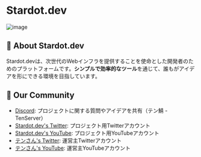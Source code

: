# **Stardot.dev**
![image](https://raw.githubusercontent.com/Stardot-io/.github/refs/heads/main/profile/header_git.png)<br>

## 🌌 **About Stardot.dev**  
Stardot.devは、次世代のWebインフラを提供することを使命とした開発者のためのプラットフォームです。**シンプルで効率的なツール**を通じて、誰もがアイデアを形にできる環境を目指しています。

## 🤝 Our Community
- [Discord](https://discord.gg/BYEcB9Q8SZ): プロジェクトに関する質問やアイデアを共有（テン鯖 - TenServer）
- [Stardot.dev's Twitter](https://twitter.com/stardot_dev): プロジェクト用Twitterアカウント
- [Stardot.dev's YouTube](https://www.youtube.com/@stardot_dev): プロジェクト用YouTubeアカウント
- [テンさん's Twitter](https://twitter.com/star_dot123): 運営主Twitterアカウント
- [テンさん's YouTube](https://www.youtube.com/@star_dot123): 運営主YouTubeアカウント
